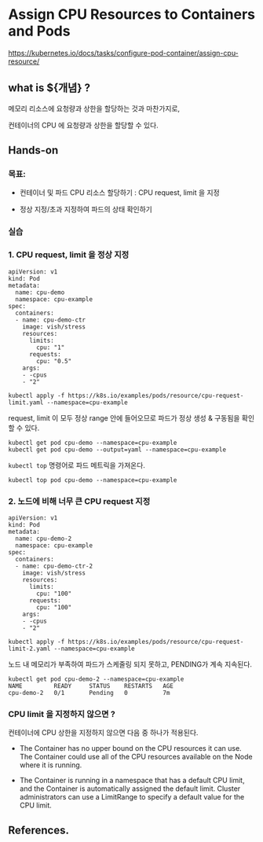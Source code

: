 # Assign CPU Resources to Containers and Pods

https://kubernetes.io/docs/tasks/configure-pod-container/assign-cpu-resource/

## what is ${개념} ?

메모리 리소스에 요청량과 상한을 할당하는 것과 마찬가지로,

컨테이너의 CPU 에 요청량과 상한을 할당할 수 있다.

## Hands-on

### 목표:

- 컨테이너 및 파드 CPU 리소스 할당하기 : CPU request, limit 을 지정

- 정상 지정/초과 지정하여 파드의 상태 확인하기

### 실습

### 1. CPU request, limit 을 정상 지정

```
apiVersion: v1
kind: Pod
metadata:
  name: cpu-demo
  namespace: cpu-example
spec:
  containers:
  - name: cpu-demo-ctr
    image: vish/stress
    resources:
      limits:
        cpu: "1"
      requests:
        cpu: "0.5"
    args:
    - -cpus
    - "2"
```

```
kubectl apply -f https://k8s.io/examples/pods/resource/cpu-request-limit.yaml --namespace=cpu-example
```

request, limit 이 모두 정상 range 안에 들어오므로 파드가 정상 생성 & 구동됨을 확인할 수 있다.

```
kubectl get pod cpu-demo --namespace=cpu-example
kubectl get pod cpu-demo --output=yaml --namespace=cpu-example
```

`kubectl top` 명령어로 파드 메트릭을 가져온다.

```
kubectl top pod cpu-demo --namespace=cpu-example
```

### 2. 노드에 비해 너무 큰 CPU request 지정

```
apiVersion: v1
kind: Pod
metadata:
  name: cpu-demo-2
  namespace: cpu-example
spec:
  containers:
  - name: cpu-demo-ctr-2
    image: vish/stress
    resources:
      limits:
        cpu: "100"
      requests:
        cpu: "100"
    args:
    - -cpus
    - "2"
```

```
kubectl apply -f https://k8s.io/examples/pods/resource/cpu-request-limit-2.yaml --namespace=cpu-example
```

노드 내 메모리가 부족하여 파드가 스케줄링 되지 못하고, PENDING가 계속 지속된다.

```
kubectl get pod cpu-demo-2 --namespace=cpu-example
NAME         READY     STATUS    RESTARTS   AGE
cpu-demo-2   0/1       Pending   0          7m

```

### CPU limit 을 지정하지 않으면 ?

컨테이너에 CPU 상한을 지정하지 않으면 다음 중 하나가 적용된다.

- The Container has no upper bound on the CPU resources it can use. The Container could use all of the CPU resources available on the Node where it is running.

- The Container is running in a namespace that has a default CPU limit, and the Container is automatically assigned the default limit. Cluster administrators can use a LimitRange to specify a default value for the CPU limit.

## References.
